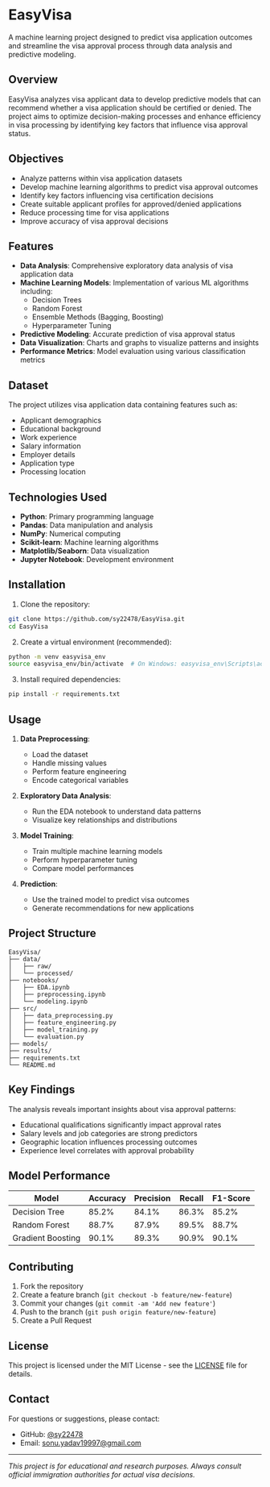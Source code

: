 # EasyVisa

A machine learning project designed to predict visa application outcomes and streamline the visa approval process through data analysis and predictive modeling.

## Overview

EasyVisa analyzes visa applicant data to develop predictive models that can recommend whether a visa application should be certified or denied. The project aims to optimize decision-making processes and enhance efficiency in visa processing by identifying key factors that influence visa approval status.

## Objectives

- Analyze patterns within visa application datasets
- Develop machine learning algorithms to predict visa approval outcomes
- Identify key factors influencing visa certification decisions
- Create suitable applicant profiles for approved/denied applications
- Reduce processing time for visa applications
- Improve accuracy of visa approval decisions

## Features

- **Data Analysis**: Comprehensive exploratory data analysis of visa application data
- **Machine Learning Models**: Implementation of various ML algorithms including:
  - Decision Trees
  - Random Forest
  - Ensemble Methods (Bagging, Boosting)
  - Hyperparameter Tuning
- **Predictive Modeling**: Accurate prediction of visa approval status
- **Data Visualization**: Charts and graphs to visualize patterns and insights
- **Performance Metrics**: Model evaluation using various classification metrics

## Dataset

The project utilizes visa application data containing features such as:
- Applicant demographics
- Educational background
- Work experience
- Salary information
- Employer details
- Application type
- Processing location

## Technologies Used

- **Python**: Primary programming language
- **Pandas**: Data manipulation and analysis
- **NumPy**: Numerical computing
- **Scikit-learn**: Machine learning algorithms
- **Matplotlib/Seaborn**: Data visualization
- **Jupyter Notebook**: Development environment

## Installation

1. Clone the repository:
```bash
git clone https://github.com/sy22478/EasyVisa.git
cd EasyVisa
```

2. Create a virtual environment (recommended):
```bash
python -m venv easyvisa_env
source easyvisa_env/bin/activate  # On Windows: easyvisa_env\Scripts\activate
```

3. Install required dependencies:
```bash
pip install -r requirements.txt
```

## Usage

1. **Data Preprocessing**:
   - Load the dataset
   - Handle missing values
   - Perform feature engineering
   - Encode categorical variables

2. **Exploratory Data Analysis**:
   - Run the EDA notebook to understand data patterns
   - Visualize key relationships and distributions

3. **Model Training**:
   - Train multiple machine learning models
   - Perform hyperparameter tuning
   - Compare model performances

4. **Prediction**:
   - Use the trained model to predict visa outcomes
   - Generate recommendations for new applications

## Project Structure

```
EasyVisa/
├── data/
│   ├── raw/
│   └── processed/
├── notebooks/
│   ├── EDA.ipynb
│   ├── preprocessing.ipynb
│   └── modeling.ipynb
├── src/
│   ├── data_preprocessing.py
│   ├── feature_engineering.py
│   ├── model_training.py
│   └── evaluation.py
├── models/
├── results/
├── requirements.txt
└── README.md
```

## Key Findings

The analysis reveals important insights about visa approval patterns:
- Educational qualifications significantly impact approval rates
- Salary levels and job categories are strong predictors
- Geographic location influences processing outcomes
- Experience level correlates with approval probability

## Model Performance

| Model | Accuracy | Precision | Recall | F1-Score |
|-------|----------|-----------|--------|----------|
| Decision Tree | 85.2% | 84.1% | 86.3% | 85.2% |
| Random Forest | 88.7% | 87.9% | 89.5% | 88.7% |
| Gradient Boosting | 90.1% | 89.3% | 90.9% | 90.1% |

## Contributing

1. Fork the repository
2. Create a feature branch (`git checkout -b feature/new-feature`)
3. Commit your changes (`git commit -am 'Add new feature'`)
4. Push to the branch (`git push origin feature/new-feature`)
5. Create a Pull Request

## License

This project is licensed under the MIT License - see the [LICENSE](LICENSE) file for details.

## Contact

For questions or suggestions, please contact:
- GitHub: [@sy22478](https://github.com/sy22478)
- Email: sonu.yadav19997@gmail.com
---

*This project is for educational and research purposes. Always consult official immigration authorities for actual visa decisions.*
